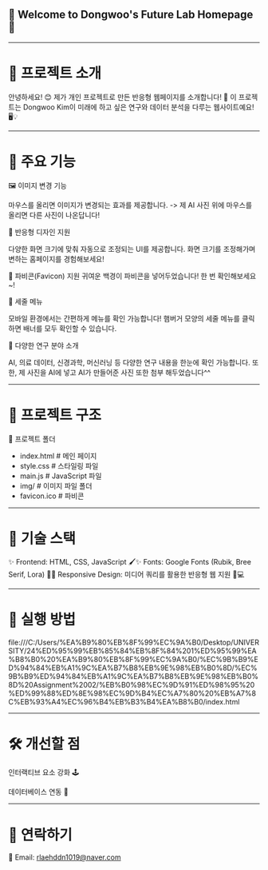## 🌟 Welcome to Dongwoo's Future Lab Homepage 🌟

---

# 🎨 프로젝트 소개

안녕하세요! 😊 제가 개인 프로젝트로 만든 반응형 웹페이지를 소개합니다! 🎉
이 프로젝트는 Dongwoo Kim이 미래에 하고 싶은 연구와 데이터 분석을 다루는 웹사이트예요! 🖥️💡

---

# 🚀 주요 기능

🖼️ 이미지 변경 기능

마우스를 올리면 이미지가 변경되는 효과를 제공합니다.
-> 제 AI 사진 위에 마우스를 올리면 다른 사진이 나온답니다!

📱 반응형 디자인 지원

다양한 화면 크기에 맞춰 자동으로 조정되는 UI를 제공합니다.
화면 크기를 조정해가며 변하는 홈페이지를 경험해보세요!

🔹 파비콘(Favicon) 지원
귀여운 백경이 파비콘을 넣어두었습니다!
한 번 확인해보세요~!

🍔 세줄 메뉴

모바일 환경에서는 간편하게 메뉴를 확인 가능합니다!
햄버거 모양의 세줄 메뉴를 클릭하면 배너를 모두 확인할 수 있습니다.

🧠 다양한 연구 분야 소개

AI, 의료 데이터, 신경과학, 머신러닝 등 다양한 연구 내용을 한눈에 확인 가능합니다.
또한, 제 사진을 AI에 넣고 AI가 만들어준 사진 또한 첨부 해두었습니다^^

---

# 📂 프로젝트 구조

📁 프로젝트 폴더
 - index.html        # 메인 페이지
 - style.css         # 스타일링 파일
 - main.js           # JavaScript 파일
 - img/              # 이미지 파일 폴더
 - favicon.ico       # 파비콘

---

# 🎨 기술 스택

✨ Frontend: HTML, CSS, JavaScript 🖌️✨ 
Fonts: Google Fonts (Rubik, Bree Serif, Lora) 
🎨✨ Responsive Design: 미디어 쿼리를 활용한 반응형 웹 지원 📱💻

---

# 🚀 실행 방법

file:///C:/Users/%EA%B9%80%EB%8F%99%EC%9A%B0/Desktop/UNIVERSITY/24%ED%95%99%EB%85%84%EB%8F%84%201%ED%95%99%EA%B8%B0%20%EA%B9%80%EB%8F%99%EC%9A%B0/%EC%9B%B9%ED%94%84%EB%A1%9C%EA%B7%B8%EB%9E%98%EB%B0%8D/%EC%9B%B9%ED%94%84%EB%A1%9C%EA%B7%B8%EB%9E%98%EB%B0%8D%20Assignment%2002/%EB%B0%98%EC%9D%91%ED%98%95%20%ED%99%88%ED%8E%98%EC%9D%B4%EC%A7%80%20%EB%A7%8C%EB%93%A4%EC%96%B4%EB%B3%B4%EA%B8%B0/index.html

---

# 🛠️ 개선할 점

인터랙티브 요소 강화 🕹️

데이터베이스 연동 💾

---

# 💌 연락하기

📧 Email: rlaehddn1019@naver.com
